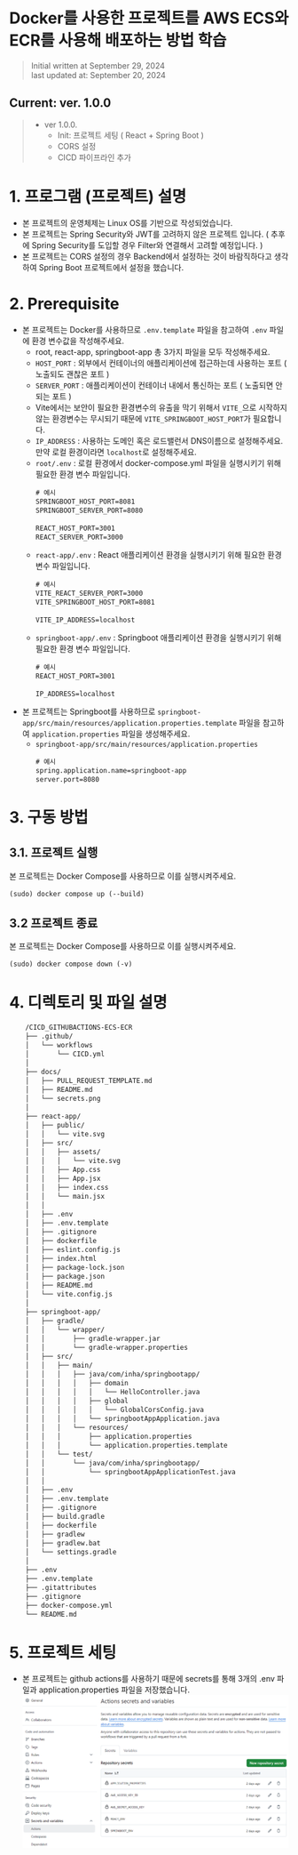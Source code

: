 # Docker를 사용한 프로젝트를 AWS ECS와 ECR를 사용해 배포하는 방법 학습

> Initial written at September 29, 2024 <br/>
> last updated at: September 20, 2024


## Current: ver. 1.0.0<br/>
>* ver 1.0.0.
>   * Init: 프로젝트 세팅 ( React + Spring Boot )
>   * CORS 설정
>   * CICD 파이프라인 추가

# 1. 프로그램 (프로젝트) 설명

- 본 프로젝트의 운영체제는 Linux OS를 기반으로 작성되었습니다.
- 본 프로젝트는 Spring Security와 JWT를 고려하지 않은 프로젝트 입니다. ( 추후에 Spring Security를 도입할 경우 Filter와 연결해서 고려할 예정입니다. )
- 본 프로젝트는 CORS 설정의 경우 Backend에서 설정하는 것이 바람직하다고 생각하여 Spring Boot 프로젝트에서 설정을 했습니다.

# 2. Prerequisite

- 본 프로젝트는 Docker를 사용하므로 `.env.template` 파일을 참고하여 `.env` 파일에 환경 변수값을 작성해주세요.
    - root, react-app, springboot-app 총 3가지 파일을 모두 작성해주세요.
    - `HOST_PORT` : 외부에서 컨테이너의 애플리케이션에 접근하는데 사용하는 포트 ( 노출되도 괜찮은 포트 )
    - `SERVER_PORT` : 애플리케이션이 컨테이너 내에서 통신하는 포트 ( 노출되면 안되는 포트 )
    - Vite에서는 보안이 필요한 환경변수의 유출을 막기 위해서 `VITE_`으로 시작하지 않는 환경변수는 무시되기 때문에 `VITE_SPRINGBOOT_HOST_PORT`가 필요합니다.
    - `IP_ADDRESS` : 사용하는 도메인 혹은 로드밸런서 DNS이름으로 설정해주세요. 만약 로컬 환경이라면 `localhost`로 설정해주세요.
    - `root/.env` : 로컬 환경에서 docker-compose.yml 파일을 실행시키기 위해 필요한 환경 변수 파일입니다.
        ```
        # 예시
        SPRINGBOOT_HOST_PORT=8081
        SPRINGBOOT_SERVER_PORT=8080

        REACT_HOST_PORT=3001
        REACT_SERVER_PORT=3000
        ```
    - `react-app/.env` : React 애플리케이션 환경을 실행시키기 위해 필요한 환경 변수 파일입니다.
        ```
        # 예시
        VITE_REACT_SERVER_PORT=3000
        VITE_SPRINGBOOT_HOST_PORT=8081

        VITE_IP_ADDRESS=localhost
        ```
    - `springboot-app/.env` : Springboot 애플리케이션 환경을 실행시키기 위해 필요한 환경 변수 파일입니다.
        ```
        # 예시
        REACT_HOST_PORT=3001

        IP_ADDRESS=localhost
        ```
- 본 프로젝트는 Springboot를 사용하므로 `springboot-app/src/main/resources/application.properties.template` 파일을 참고하여 `application.properties` 파일을 생성해주세요.
    - `springboot-app/src/main/resources/application.properties`
        ```
        # 예시
        spring.application.name=springboot-app
        server.port=8080
        ```

# 3. 구동 방법

## 3.1. 프로젝트 실행

본 프로젝트는 Docker Compose를 사용하므로 이를 실행시켜주세요.

```shell
(sudo) docker compose up (--build)
```

## 3.2 프로젝트 종료

본 프로젝트는 Docker Compose를 사용하므로 이를 실행시켜주세요.

```shell
(sudo) docker compose down (-v)
```

# 4. 디렉토리 및 파일 설명
```
    /CICD_GITHUBACTIONS-ECS-ECR
    ├── .github/
    │   └── workflows
    │       └── CICD.yml 
    │
    ├── docs/
    │   ├── PULL_REQUEST_TEMPLATE.md
    │   ├── README.md
    │   └── secrets.png
    │
    ├── react-app/
    │   ├── public/
    │   │   └── vite.svg
    │   ├── src/
    │   │   ├── assets/
    │   │   │   └── vite.svg
    │   │   ├── App.css
    │   │   ├── App.jsx
    │   │   ├── index.css
    │   │   └── main.jsx
    │   │
    │   ├── .env
    │   ├── .env.template
    │   ├── .gitignore
    │   ├── dockerfile
    │   ├── eslint.config.js
    │   ├── index.html
    │   ├── package-lock.json
    │   ├── package.json
    │   ├── README.md
    │   └── vite.config.js
    │
    ├── springboot-app/
    │   ├── gradle/
    │   │   └── wrapper/
    │   │       ├── gradle-wrapper.jar
    │   │       └── gradle-wrapper.properties
    │   ├── src/
    │   │   ├── main/
    │   │   │   ├── java/com/inha/springbootapp/
    │   │   │   │   ├── domain
    │   │   │   │   │   └── HelloController.java
    │   │   │   │   ├── global
    │   │   │   │   │   └── GlobalCorsConfig.java
    │   │   │   │   └── springbootAppApplication.java
    │   │   │   └── resources/
    │   │   │       ├── application.properties
    │   │   │       └── application.properties.template
    │   │   └── test/
    │   │       └── java/com/inha/springbootapp/
    │   │           └── springbootAppApplicationTest.java
    │   │
    │   ├── .env
    │   ├── .env.template
    │   ├── .gitignore
    │   ├── build.gradle
    │   ├── dockerfile
    │   ├── gradlew
    │   ├── gradlew.bat
    │   └── settings.gradle
    │
    ├── .env
    ├── .env.template
    ├── .gitattributes
    ├── .gitignore
    ├── docker-compose.yml
    └── README.md
```

# 5. 프로젝트 세팅
- 본 프로젝트는 github actions를 사용하기 때문에 secrets를 통해 3개의 .env 파일과 application.properties 파일을 저장했습니다.
![github_actions-secrets-andvariables](secrets.png)